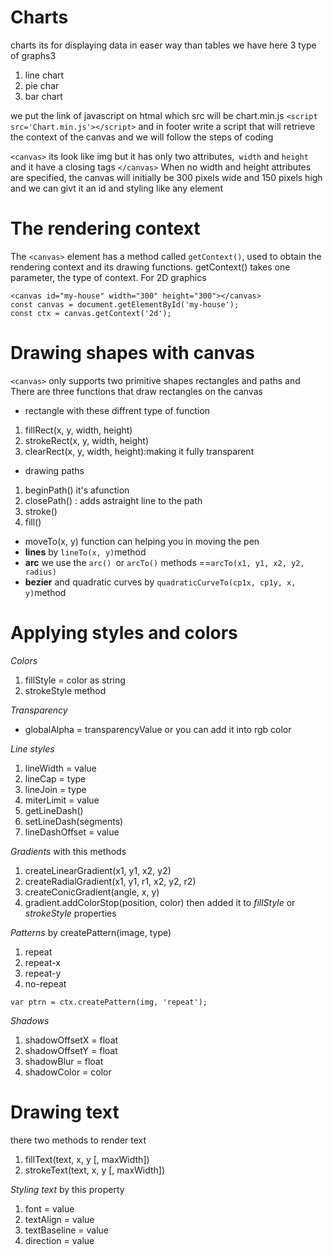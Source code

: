 # Charts
charts its for displaying data in easer way than tables 
 we have here 3 type of graphs3
 1. line chart
 2. pie char
 3. bar chart 

 we put the link of javascript on htmal which src will be chart.min.js
 `<script src='Chart.min.js'></script>`
 and in footer write a script that will retrieve the context of the canvas
 and we will follow the steps of coding


   `<canvas>` its look like img but it has only two attributes,` width` and `height` and it have a closing tags `</canvas>`
   When no width and height attributes are specified, the canvas will initially be 300 pixels wide and 150 pixels high and we can givt it an id and styling like any element

   # The rendering context
   The `<canvas>` element has a method called `getContext()`, used to obtain the rendering context and its drawing functions. getContext() takes one parameter, the type of context. For 2D graphics 

   ```
   <canvas id="my-house" width="300" height="300"></canvas>
   const canvas = document.getElementById('my-house');
   const ctx = canvas.getContext('2d');
   ```

   # Drawing shapes with canvas

`<canvas>` only supports two primitive shapes rectangles and paths and 
There are three functions that draw rectangles on the canvas
* rectangle with these diffrent type of function
1. fillRect(x, y, width, height) 
2. strokeRect(x, y, width, height)
3. clearRect(x, y, width, height):making it fully transparent

* drawing paths
1. beginPath() it's afunction 
2. closePath() : adds astraight line to the path
3. stroke() 
4. fill()

* moveTo(x, y) function can helping you in moving the pen 
* **lines**  by `lineTo(x, y)`method
* **arc**  we use the `arc() `or `arcTo()` methods ==`arcTo(x1, y1, x2, y2, radius)`
* **bezier** and quadratic curves by `quadraticCurveTo(cp1x, cp1y, x, y)`method

# Applying styles and colors

*Colors*
1. fillStyle = color as string
2. strokeStyle method

 *Transparency*   
 * globalAlpha = transparencyValue  or you can add it into rgb color

 *Line styles*
 1. lineWidth = value
2. lineCap = type
3. lineJoin = type
4. miterLimit = value
5. getLineDash()
6. setLineDash(segments)
7. lineDashOffset = value

*Gradients* with this methods
1. createLinearGradient(x1, y1, x2, y2)
2. createRadialGradient(x1, y1, r1, x2, y2, r2)
3. createConicGradient(angle, x, y)
4. gradient.addColorStop(position, color)
then added it to *fillStyle* or *strokeStyle* properties

*Patterns* by createPattern(image, type)
1. repeat
2. repeat-x
3. repeat-y
4. no-repeat
```
var ptrn = ctx.createPattern(img, 'repeat');
```

*Shadows*
1. shadowOffsetX = float
2. shadowOffsetY = float
3. shadowBlur = float
4. shadowColor = color


# Drawing text
there  two methods to render text
1. fillText(text, x, y [, maxWidth])
2. strokeText(text, x, y [, maxWidth])

*Styling text* by this property 
1. font = value
2. textAlign = value
3. textBaseline = value
4. direction = value

   
